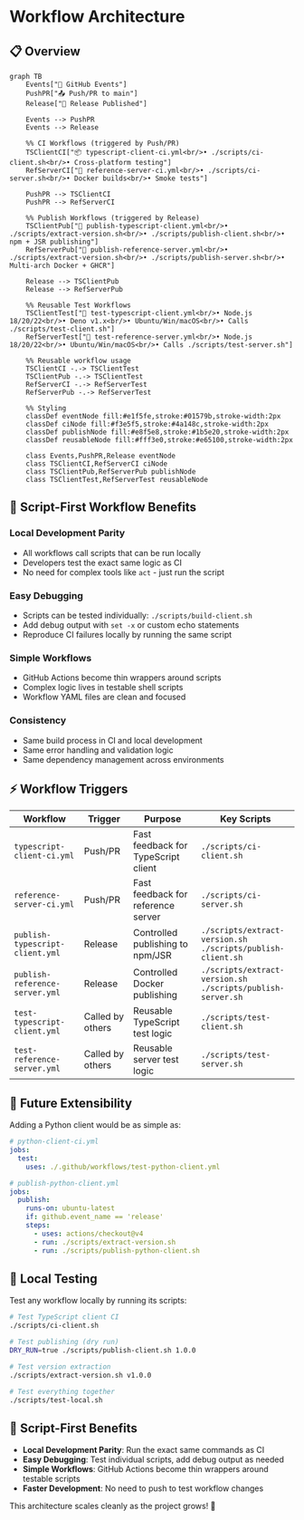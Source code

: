 # Workflow Architecture

## 📋 Overview

```mermaid
graph TB
    Events["🎯 GitHub Events"]
    PushPR["📤 Push/PR to main"]
    Release["🚀 Release Published"]
    
    Events --> PushPR
    Events --> Release
    
    %% CI Workflows (triggered by Push/PR)
    TSClientCI["📦 typescript-client-ci.yml<br/>• ./scripts/ci-client.sh<br/>• Cross-platform testing"]
    RefServerCI["🐳 reference-server-ci.yml<br/>• ./scripts/ci-server.sh<br/>• Docker builds<br/>• Smoke tests"]
    
    PushPR --> TSClientCI
    PushPR --> RefServerCI
    
    %% Publish Workflows (triggered by Release)
    TSClientPub["🚀 publish-typescript-client.yml<br/>• ./scripts/extract-version.sh<br/>• ./scripts/publish-client.sh<br/>• npm + JSR publishing"]
    RefServerPub["🐳 publish-reference-server.yml<br/>• ./scripts/extract-version.sh<br/>• ./scripts/publish-server.sh<br/>• Multi-arch Docker + GHCR"]
    
    Release --> TSClientPub
    Release --> RefServerPub
    
    %% Reusable Test Workflows
    TSClientTest["🔧 test-typescript-client.yml<br/>• Node.js 18/20/22<br/>• Deno v1.x<br/>• Ubuntu/Win/macOS<br/>• Calls ./scripts/test-client.sh"]
    RefServerTest["🔧 test-reference-server.yml<br/>• Node.js 18/20/22<br/>• Ubuntu/Win/macOS<br/>• Calls ./scripts/test-server.sh"]
    
    %% Reusable workflow usage
    TSClientCI -.-> TSClientTest
    TSClientPub -.-> TSClientTest
    RefServerCI -.-> RefServerTest
    RefServerPub -.-> RefServerTest
    
    %% Styling
    classDef eventNode fill:#e1f5fe,stroke:#01579b,stroke-width:2px
    classDef ciNode fill:#f3e5f5,stroke:#4a148c,stroke-width:2px
    classDef publishNode fill:#e8f5e8,stroke:#1b5e20,stroke-width:2px
    classDef reusableNode fill:#fff3e0,stroke:#e65100,stroke-width:2px
    
    class Events,PushPR,Release eventNode
    class TSClientCI,RefServerCI ciNode
    class TSClientPub,RefServerPub publishNode
    class TSClientTest,RefServerTest reusableNode
```

## 🔄 Script-First Workflow Benefits

### **Local Development Parity**
- All workflows call scripts that can be run locally
- Developers test the exact same logic as CI
- No need for complex tools like `act` - just run the script

### **Easy Debugging**
- Scripts can be tested individually: `./scripts/build-client.sh`
- Add debug output with `set -x` or custom echo statements
- Reproduce CI failures locally by running the same script

### **Simple Workflows**
- GitHub Actions become thin wrappers around scripts
- Complex logic lives in testable shell scripts
- Workflow YAML files are clean and focused

### **Consistency**
- Same build process in CI and local development
- Same error handling and validation logic
- Same dependency management across environments

## ⚡ Workflow Triggers

| Workflow | Trigger | Purpose | Key Scripts |
|----------|---------|---------|-------------|
| `typescript-client-ci.yml` | Push/PR | Fast feedback for TypeScript client | `./scripts/ci-client.sh` |
| `reference-server-ci.yml` | Push/PR | Fast feedback for reference server | `./scripts/ci-server.sh` |
| `publish-typescript-client.yml` | Release | Controlled publishing to npm/JSR | `./scripts/extract-version.sh`<br/>`./scripts/publish-client.sh` |
| `publish-reference-server.yml` | Release | Controlled Docker publishing | `./scripts/extract-version.sh`<br/>`./scripts/publish-server.sh` |
| `test-typescript-client.yml` | Called by others | Reusable TypeScript test logic | `./scripts/test-client.sh` |
| `test-reference-server.yml` | Called by others | Reusable server test logic | `./scripts/test-server.sh` |

## 🚀 Future Extensibility

Adding a Python client would be as simple as:

```yaml
# python-client-ci.yml
jobs:
  test:
    uses: ./.github/workflows/test-python-client.yml

# publish-python-client.yml  
jobs:
  publish:
    runs-on: ubuntu-latest
    if: github.event_name == 'release'
    steps:
      - uses: actions/checkout@v4
      - run: ./scripts/extract-version.sh
      - run: ./scripts/publish-python-client.sh
```

## 🧪 Local Testing

Test any workflow locally by running its scripts:

```bash
# Test TypeScript client CI
./scripts/ci-client.sh

# Test publishing (dry run)
DRY_RUN=true ./scripts/publish-client.sh 1.0.0

# Test version extraction
./scripts/extract-version.sh v1.0.0

# Test everything together
./scripts/test-local.sh
```

## 📝 Script-First Benefits

- **Local Development Parity**: Run the exact same commands as CI
- **Easy Debugging**: Test individual scripts, add debug output as needed  
- **Simple Workflows**: GitHub Actions become thin wrappers around testable scripts
- **Faster Development**: No need to push to test workflow changes

This architecture scales cleanly as the project grows! 🎯

